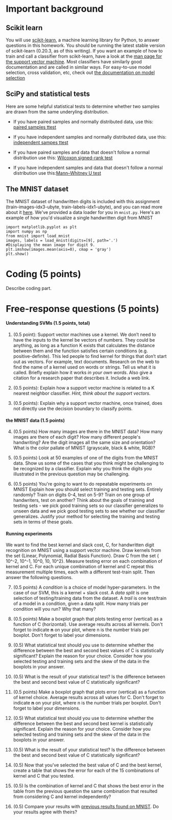 
# Important background

## Scikit learn

You will use [scikit-learn](http://scikit-learn.org/stable/index.html), a machine learning library for Python, to answer questions in this homework. 
You should be running the latest stable version of scikit-learn (0.20.3, as of this writing).
If you want an example of how to train and call a classifier from scikit-learn, have a look at the [man page for the support vector machine](http://scikit-learn.org/stable/modules/svm.html#multi-class-classification).
Most classifiers have similarly good documentation and are called in similar ways.
For easy-to-use model selection, cross validation, etc, check out [the documentation on model selection](http://scikit-learn.org/stable/model_selection.html#model-selection)

## SciPy and statistical tests
Here are some helpful statistical tests to determine whether two samples are drawn from the same underyling distribution.

* If you have paired samples and normally distributed data, use this: [paired samples ttest](https://docs.scipy.org/doc/scipy/reference/generated/scipy.stats.ttest_rel.html)

* If you have independent samples and normally distributed data, use this: [independent sampes ttest](https://docs.scipy.org/doc/scipy/reference/generated/scipy.stats.ttest_ind.html)

* If you have paired samples and data that doesn't follow a normal distribution use this: [Wilcoxon signed-rank test](https://docs.scipy.org/doc/scipy/reference/generated/scipy.stats.wilcoxon.html?highlight=wilcoxon#scipy.stats.wilcoxon)

* If you have independent samples and data that doesn't follow a normal distribution use this:[Mann–Whitney U test](https://docs.scipy.org/doc/scipy/reference/generated/scipy.stats.mannwhitneyu.html?highlight=mannwhitney#scipy.stats.mannwhitneyu)


## The MNIST dataset
The MNIST dataset of handwritten digits is included with this assignment (train-images-idx3-ubyte, train-labels-idx1-ubyte), and you can read more about it [here](http://yann.lecun.com/exdb/mnist/). 
We've provided a data loader for you in `mnist.py`. Here's an example of how you'd visualize a single handwritten digit from MNIST 

```
import matplotlib.pyplot as plt
import numpy as np
from mnist import load_mnist
images, labels = load_mnist(digits=[9], path='.')
#Displaying the mean image for digit 9.
plt.imshow(images.mean(axis=0), cmap = 'gray')
plt.show()
```
# Coding (5 points)
Describe coding part.

# Free-response questions (5 points)

#### Understanding SVMs (1.5 points, total)

1. (0.5 point): Support vector machines use a kernel. We don’t need to have the inputs to the kernel be vectors of numbers. They could be anything, as long as a function K exists that calculates the distance between them and the function satisfies certain conditions (e.g. positive-definite). This led people to find kernel for things that don’t start out as vectors. For example, text documents. Research on the web to find the name of a kernel used on words or strings. Tell us what it is called. Briefly explain how it works *in your own words*. Also give a citation for a research paper that describes it. Include a web link.

2. (0.5 points): Explain how a support vector machine is related to a K nearest neighbor classifier. *Hint, think about the support vectors.*

3. (0.5 points): Explain why a support vector machine, once trained, does not directly use the decision boundary to classify points.

#### the MNIST data (1.5 points)
4. (0.5 points) How many images are there in the MNIST data? How many images are there of each digit? How many different people's handwriting? Are the digit images all the same size and orientation? What is the color pallate of MNIST (grayscale, black & white, RGB)?

5. (0.5 points) Look at 50 examples of one of the digits from the MNIST data. Show us some of the cases that you think might be challenging to be recognized by a classifier. Explain why you think the digits you illustrated in the previous question may be challenging.

6. (0.5 points) You're going to want to do repeatable experiments on MNIST Explain how you should select training and testing sets. Entirely randomly? Train on digits 0-4, test on 5-9? Train on one group of handwriters, test on another? Think about the goals of training and testing sets - we pick good training sets so our classifier generalizes to unseen data and we pick good testing sets to see whether our classifier generalizes. Justify your method for selecting the training and testing sets in terms of these goals.

#### Running experiments

We want to find the best kernel and slack cost, C, for handwritten digit recognition on MNIST using a support vector machine. Draw kernels from the set {Linear, Polynomial, Radial Basis Function}. Draw C from the set { 10^-2, 10^-1, 10^0, 10, 10^2}. Measure testing error on each combination of kernel and C. For each unique combination of kernel and C repeat this measurement multiple times, each with a different test-train split. Then answer the following questions.

7. (0.5 points) A *condition* is a choice of model hyper-parameters. In the case of our SVM, this is a kernel + slack cost. A *data split* is one selection of testing/training data from the dataset. A *trail* is  one test/train of a model in a condition, given a data split. How many trials per condition will you run? Why that many?

8. (0.5 points) Make a boxplot graph that plots testing error (vertical) as a function of C (horizontal). Use average results across all kernels. Don't forget to indicate **n** on your plot, where n is the number trials per boxplot. Don't forget to label your dimensions. 

9. (0.5) What statistical test should you use to determine whether the difference between the best and second best values of C is statistically significant? Explain the reason for your choice. Consider how you selected testing and training sets and the skew of the data in the boxplots in your answer.

10. (0.5) What is the result of your statistical test? Is the difference between the best and second best value of C statistically significant?

11. (0.5 points) Make a boxplot graph that plots error (vertical) as a function of kernel choice. Average results across all values for C. Don't forget to indicate **n** on your plot, where n is the number trials per boxplot. Don't forget to label your dimensions. 

12. (0.5) What statistical test should you use to determine whether the difference between the best and second best kernel is statistically significant. Explain the reason for your choice. Consider how you selected testing and training sets and the skew of the data in the boxplots in your answer.

13. (0.5) What is the result of your statistical test? Is the difference between the best and second best value of C statistically significant?

14. (0.5) Now that you've selected the best value of C and the best kernel, create a table that shows the error for each of the 15 combinations of kernel and C that you tested. 

15. (0.5) Is the combination of kernel and C that shows the best error in the table from the previous question the same combination that resulted from considering C and kernel independently?

16. (0.5) Compare your results with [previous results found on MNIST](http://yann.lecun.com/exdb/mnist/). Do your results agree with theirs?

